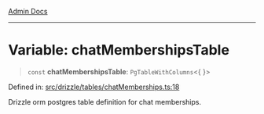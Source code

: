 [Admin Docs](/)

***

# Variable: chatMembershipsTable

> `const` **chatMembershipsTable**: `PgTableWithColumns`\<\{ \}\>

Defined in: [src/drizzle/tables/chatMemberships.ts:18](https://github.com/Sourya07/talawa-api/blob/aac5f782223414da32542752c1be099f0b872196/src/drizzle/tables/chatMemberships.ts#L18)

Drizzle orm postgres table definition for chat memberships.
